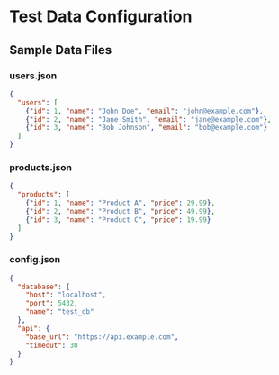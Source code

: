 # Test Data Configuration

## Sample Data Files

### users.json
```json
{
  "users": [
    {"id": 1, "name": "John Doe", "email": "john@example.com"},
    {"id": 2, "name": "Jane Smith", "email": "jane@example.com"},
    {"id": 3, "name": "Bob Johnson", "email": "bob@example.com"}
  ]
}
```

### products.json
```json
{
  "products": [
    {"id": 1, "name": "Product A", "price": 29.99},
    {"id": 2, "name": "Product B", "price": 49.99},
    {"id": 3, "name": "Product C", "price": 19.99}
  ]
}
```

### config.json
```json
{
  "database": {
    "host": "localhost",
    "port": 5432,
    "name": "test_db"
  },
  "api": {
    "base_url": "https://api.example.com",
    "timeout": 30
  }
}
```
